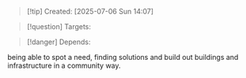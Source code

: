 
>[!tip] Created: [2025-07-06 Sun 14:07]

>[!question] Targets: 

>[!danger] Depends: 

being able to spot a need, finding solutions and build out buildings and infrastructure in a community way.